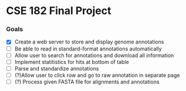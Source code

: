 # CSE 182 Final Project
### Goals
- [x] Create a web server to store and display genome annotations
- [ ] Be able to read in standard-format annotations automatically
- [ ] Allow user to search for annotations and download all information
- [ ] Implement statitistics for hits at bottom of table
- [ ] Parse and standardize annotations
- [ ] (?)Allow user to click row and go to raw annotation in separate page
- [ ] (?) Process given FASTA file for alignments and annotations
